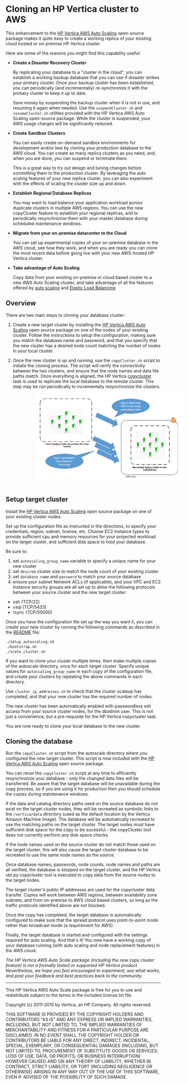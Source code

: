 # Cloning an HP Vertica cluster to AWS

This enhancement to the [HP Vertica AWS Auto Scaling](https://community.dev.hp.com/t5/Vertica-Blog/Automatic-Vertica-Scaling-and-Node-Replacement-on-AWS/ba-p/230468) open-source package makes it quite easy to create a working replica of your existing cloud hosted or on-premise HP Vertica cluster.
 
Here are some of the reasons you might find this capability useful:
 
- **Create a Disaster Recovery Cluster**

  By replicating your database to a "cluster in the cloud", you can establish a working backup database that you can use if disaster strikes your primary cluster. Once your backup cluster has been established, you can periodically (and incrementally) re-synchronize it with the primary cluster to keep it up to date. 

  Save money by suspending the backup cluster when it is not in use, and resuming it again when needed. Use the `suspendCluster.sh` and `resumeCluster.sh` utilities provided with the HP Vertica AWS Auto Scaling open-source package. While the cluster is suspended, your AWS usage charges will be significantly reduced.


- **Create Sandbox Clusters**

  You can easily create on-demand sandbox environments for development and/or test by cloning your production database to the AWS cloud. You can create as many replica clusters as you need, and, when you are done, you can suspend or terminate them. 

  This is a great way to try out design and tuning changes before committing them to the production cluster. By leveraging the auto scaling features of your new replica cluster, you can also experiment with the effects of scaling the cluster size up and down.


- **Establish Regional Database Replicas**

  You may want to load balance your application workload across duplicate clusters in multiple AWS regions. You can use the new copyCluster feature to establish your regional replicas, and to periodically resynchronize them with your master database during scheduled maintenance windows. 


- **Migrate from your on-premise datacenter to the Cloud**

  You can set up experimental copies of your on-premise database in the AWS cloud, see how they work, and when you are ready you can clone the most recent data before going live with your new AWS-hosted HP Vertica cluster.

- **Take advantage of Auto Scaling**

  Copy data from your existing on-premise or cloud based cluster to a new AWS Auto Scaling cluster, and take advantage of all the features offered by [auto scaling](https://community.dev.hp.com/t5/Vertica-Blog/Automatic-Vertica-Scaling-and-Node-Replacement-on-AWS/ba-p/230468) and [Elastic Load Balancing](https://github.com/vertica/aws-autoscaling-vertica/blob/master/AWS-ElasticLoadBalancer-for-Vertica.md).


## Overview

There are two main steps to cloning your database cluster:

1. Create a new target cluster by installing the [HP Vertica AWS Auto Scaling](https://community.dev.hp.com/t5/Vertica-Blog/Automatic-Vertica-Scaling-and-Node-Replacement-on-AWS/ba-p/230468) open source package on one of the nodes of your existing cluster. 
Follow the instructions to setup the configuration, making sure you match the database name and password, and that you specify that the new cluster has a desired node count matching the number of nodes in your local cluster.

2. Once the new cluster is up and running, use the `copyCluster.sh` script to initiate the cloning process. The script will verify the connectivity between the two clusters, and ensure that the node names and data file paths match. Once everything is aligned, the HP Vertica [copycluster](http://my.vertica.com/docs/7.1.x/HTML/index.htm#Authoring/AdministratorsGuide/BackupRestore/CopyingTheDatabaseToAnotherCluster.htm?Highlight=copycluster) task is used to replicate the local database to the remote cluster.
This step may be run periodically to incrementally resynchronize the clusters.

 
<img style="margin-left: 100px;" src="images/CopyCluster.png" alt="Architecture" height="300" width="480">


## Setup target cluster

Install the [HP Vertica AWS Auto Scaling](https://community.dev.hp.com/t5/Vertica-Blog/Automatic-Vertica-Scaling-and-Node-Replacement-on-AWS/ba-p/230468) open source package on one of your existing cluster nodes. 

Set up the configuration file as instructed in the directions, to specify your credentials, region, subnet, license, etc. Choose EC2 instance types to provide sufficient cpu and memory resources for your projected workload on the target cluster, and sufficient disk space to hold your database.

Be sure to:  
1. set `autoscaling_group_name` variable to specify a *unique* name for your new cluster  
2. set `desired` cluster size to match the node count of your existing cluster  
3. set `database_name` and `password` to match your source database  
4. ensure your subnet Network ACLs (if applicable), and your VPC and EC2 instance security groups are all set up to allow the following protocols between your source cluster and the new target cluster:
  - ssh (TCP/22)  
  - vsql (TCP/5433)  
  - rsync (TCP/50000)  

Once you have the configuration file set up the way you want it, you can create your new cluster by running the following commands as described in the [README](https://github.com/vertica/aws-autoscaling-vertica/blob/master/README.md) file:
```
./setup_autoscaling.sh
./bootstrap.sh
./scale_cluster.sh
```

If you want to clone your cluster multiple times, then make multiple copies of the autoscale directory, once for each target cluster. Specify unique values for `autoscaling_group_name` in each copy of the configuration file, and create your clusters by repeating the above commands in each directory. 

Use `cluster_ip_addresses.sh` to check that the cluster scaleup has completed, and that your new cluster has the required number of nodes.

The new cluster has been automatically enabled with passwordless ssh access from your source cluster nodes, for the dbadmin user. This is not just a convenience, but a pre-requisite for the HP Vertica copycluster task.

You are now ready to clone your local database to the new cluster.


## Cloning the database

Run the `copyCluster.sh` script from the autoscale directory where you configured the new target cluster. This script is now included with the [HP Vertica AWS Auto Scaling](https://community.dev.hp.com/t5/Vertica-Blog/Automatic-Vertica-Scaling-and-Node-Replacement-on-AWS/ba-p/230468) open source package.

You can rerun the `copyCluster.sh` script at any time to efficiently resynchronize your database - only the changed data files will be transferred. Be aware that the target database will be unavailable during the copy process, so if you are using it for production then you should schedule the copies during maintenance windows.


If the data and catalog directory paths used on the source database do not exist on the target cluster nodes, they will be recreated as symbolic links to the `/vertica/data` directory (used as the default location by the Vertica Amazon Machine Image). The database will be automatically recreated to use the matching paths on the target cluster. The target nodes must have sufficient disk space for the copy to be sucessful - the copyCluster tool does not currently perform any disk space checks.

If the node names used on the source cluster do not match those used on the target cluster, this will also cause the target cluster database to be recreated to use the same node names as the source.  

Once database names, passwords, node counts, node names and paths are all verified, the database is stopped on the target cluster, and the HP Vertica vbr.py copycluster tool is executed to copy data from the source nodes to the target nodes.

The target cluster's public IP addresses are used for the copycluster data transfer. Copies will work between AWS regions, between availability zone subnets, and from on-premise to AWS cloud based clusters, so long as the traffic protocols identified above are not blocked. 

Once the copy has completed, the target database is automatically configured to make sure that the spread protocol uses point-to-point mode rather than broadcast mode (a requirement for AWS). 

Finally, the target database is started and configured with the settings required for auto scaling. And that's it! You now have a working copy of your database running (with auto scaling and node replacement features) in the AWS cloud. 

*The HP Vertica AWS Auto Scale package (including the new copy cluster feature) is not a formally tested or supported HP Vertica product. Nevertheless, we hope you feel encouraged to experiment, see what works, and post your feedback and best practices back to the community.*

-------------

This HP Vertica AWS Auto Scale package is free for you to use and redistribute subject to the terms in the included license.txt file.

Copyright (c) 2011-2015 by Vertica, an HP Company. All rights reserved.

THIS SOFTWARE IS PROVIDED BY THE COPYRIGHT HOLDERS AND CONTRIBUTORS "AS IS" AND ANY EXPRESS OR IMPLIED WARRANTIES, INCLUDING, BUT NOT LIMITED TO, THE IMPLIED WARRANTIES OF MERCHANTABILITY AND FITNESS FOR A PARTICULAR PURPOSE ARE DISCLAIMED. IN NO EVENT SHALL THE COPYRIGHT HOLDER OR CONTRIBUTORS BE LIABLE FOR ANY DIRECT, INDIRECT, INCIDENTAL, SPECIAL, EXEMPLARY, OR CONSEQUENTIAL DAMAGES (INCLUDING, BUT NOT LIMITED TO, PROCUREMENT OF SUBSTITUTE GOODS OR SERVICES; LOSS OF USE, DATA, OR PROFITS; OR BUSINESS INTERRUPTION) HOWEVER CAUSED AND ON ANY THEORY OF LIABILITY, WHETHER IN CONTRACT, STRICT LIABILITY, OR TORT (INCLUDING NEGLIGENCE OR OTHERWISE) ARISING IN ANY WAY OUT OF THE USE OF THIS SOFTWARE, EVEN IF ADVISED OF THE POSSIBILITY OF SUCH DAMAGE.





 

 








 







